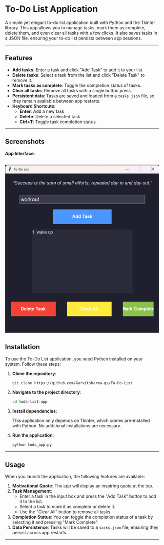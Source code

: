 

# To-Do List Application

A simple yet elegant to-do list application built with Python and the Tkinter library. This app allows you to manage tasks, mark them as complete, delete them, and even clear all tasks with a few clicks. It also saves tasks in a JSON file, ensuring your to-do list persists between app sessions.

---

## Features

- **Add tasks**: Enter a task and click "Add Task" to add it to your list.
- **Delete tasks**: Select a task from the list and click "Delete Task" to remove it.
- **Mark tasks as complete**: Toggle the completion status of tasks.
- **Clear all tasks**: Remove all tasks with a single button press.
- **Persistent data**: Tasks are saved and loaded from a `tasks.json` file, so they remain available between app restarts.
- **Keyboard Shortcuts**:  
  - **Enter**: Add a new task  
  - **Delete**: Delete a selected task  
  - **Ctrl+T**: Toggle task completion status

---
## Screenshots

**App Interface**:

![image alt](https://github.com/Garvitsharma-gs/To-Do-List/blob/ec83941dcc77e3c24f8e98e0c5a6588cecd43050/To-Do%20List%20.png)
---

## Installation

To use the To-Do List application, you need Python installed on your system. Follow these steps:

1. **Clone the repository**:

   ```bash
   git clone https://github.com/Garvitsharma-gs/To-Do-List
   ```

2. **Navigate to the project directory**:

   ```bash
   cd todo-list-app
   ```

3. **Install dependencies**:
   
   This application only depends on Tkinter, which comes pre-installed with Python. No additional installations are necessary.

4. **Run the application**:

   ```bash
   python todo_app.py
   ```

---

## Usage

When you launch the application, the following features are available:

1. **Motivational Quote**: The app will display an inspiring quote at the top.
2. **Task Management**:
   - Enter a task in the input box and press the "Add Task" button to add it to the list.
   - Select a task to mark it as complete or delete it.
   - Use the "Clear All" button to remove all tasks.
3. **Completion Status**: You can toggle the completion status of a task by selecting it and pressing "Mark Complete".
4. **Data Persistence**: Tasks will be saved to a `tasks.json` file, ensuring they persist across app restarts.

---



